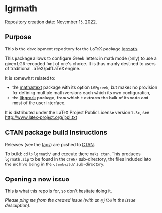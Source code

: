 # lgrmath #

Repository creation date: November 15, 2022.

## Purpose ##

This is the development repository for the LaTeX package
[lgrmath](https://ctan.org/pkg/lgrmath).

This package allows to configure Greek letters in math mode (only)
to use a given LGR-encoded font of one's choice.  It is thus mainly
destined to users of traditional LaTeX/pdfLaTeX engine.

It is somewhat related to:

- the [mathastext](https://ctan.org/pkg/lgrmath) package with its
   option `LGRgreek`, but makes no provision for defining multiple
   math versions each which its own configuration,
- the [libgreek](https://ctan.org/pkg/libgreek) package, from which
   it extracts the bulk of its code and most of the user interface.

It is distributed under the LaTeX Project Public License version
`1.3c`, see http://www.latex-project.org/lppl.txt

## CTAN package build instructions ##

Releases (see the [tags](https://github.com/jfbu/lgrmath/tags)) are pushed
to [CTAN](https://ctan.org).

To build: `cd` to `lgrmath/` and execute there `make ctan`.  This produces
`lgrmath.zip` to be found in the `CTAN/` sub-directory, the files
included into the archive being in the `ctanbuild/` sub-directory.

## Opening a new issue ##

This is what this repo is for, so don't hesitate doing it.

*Please ping me from the created issue (with an `@jfbu` in the issue
description).* 
